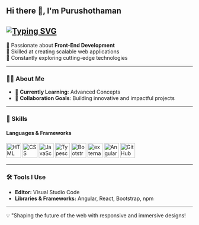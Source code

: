 ## Hi there 👋, I'm **Purushothaman**  
[![Typing SVG](https://readme-typing-svg.herokuapp.com?font=Saira&weight=600&size=30&pause=1000&color=F70000&width=435&lines=FRONT-END+DEVELOPER)](https://git.io/typing-svg)
---
🔹 Passionate about **Front-End Development**  
🔹 Skilled at creating scalable web applications  
🔹 Constantly exploring cutting-edge technologies  

---

### 👨‍💻 About Me  
- 🌱 **Currently Learning**: Advanced Concepts   
- 👯 **Collaboration Goals**: Building innovative and impactful projects  
  
---

### 🚀 Skills  

#### **Languages & Frameworks**  
<p align="left">
  <img height="40" src="https://img.icons8.com/color/48/000000/html-5.png" alt="HTML" title="HTML" />
  <img height="40" src="https://img.icons8.com/color/48/000000/css3.png" alt="CSS" title="CSS" />
  <img height="40" src="https://img.icons8.com/color/48/000000/javascript.png" alt="JavaScript" title="JavaScript" />
   <img height="40" src="https://img.icons8.com/?size=100&id=wpZmKzk11AzJ&format=png&color=000000" alt="Typescript" title="Typescript" />
  <img height="40" src="https://img.icons8.com/color/48/000000/bootstrap.png" alt="Bootstrap" title="Bootstrap" />
  <img width="40" height="40" src="https://img.icons8.com/external-tal-revivo-color-tal-revivo/24/external-react-a-javascript-library-for-building-user-interfaces-logo-color-tal-revivo.png" alt="external-react-a-javascript-library-for-building-user-interfaces-logo-color-tal-revivo"/>
      <img height="40" src="https://img.icons8.com/?size=100&id=j9DnICNnlhGk&format=png&color=000000" alt="Angular" title="Angular" />

  <img height="40" src="https://img.icons8.com/?size=100&id=AZOZNnY73haj&format=png&color=000000" alt="GitHub" title="GitHub" />
  

</p>

---

### 🛠️ Tools I Use  
- **Editor:** Visual Studio Code  
- **Libraries & Frameworks:** Angular, React, Bootstrap, npm
  
---

💡 "Shaping the future of the web with responsive and immersive designs!
